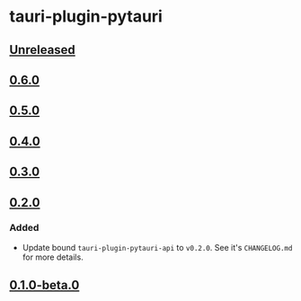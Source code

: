 # tauri-plugin-pytauri

## [Unreleased]

## [0.6.0]

## [0.5.0]

## [0.4.0]

## [0.3.0]

## [0.2.0]

### Added

- Update bound `tauri-plugin-pytauri-api` to `v0.2.0`. See it's `CHANGELOG.md` for more details.

## [0.1.0-beta.0]

[unreleased]: https://github.com/pytauri/pytauri/tree/HEAD
[0.6.0]: https://github.com/pytauri/pytauri/releases/tag/rs/tauri-plugin-pytauri/v0.6.0
[0.5.0]: https://github.com/pytauri/pytauri/releases/tag/rs/tauri-plugin-pytauri/v0.5.0
[0.4.0]: https://github.com/pytauri/pytauri/releases/tag/rs/tauri-plugin-pytauri/v0.4.0
[0.3.0]: https://github.com/pytauri/pytauri/releases/tag/rs/tauri-plugin-pytauri/v0.3.0
[0.2.0]: https://github.com/pytauri/pytauri/releases/tag/rs/tauri-plugin-pytauri/v0.2.0
[0.1.0-beta.0]: https://github.com/pytauri/pytauri/releases/tag/rs/tauri-plugin-pytauri/v0.1.0-beta.0
